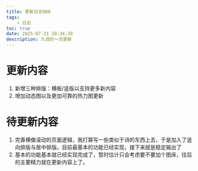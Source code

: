 ```yaml
---
title: 更新日志008
tags: 
	- 日志
toc: true
date: 2025-07-21 20:34:30 
description: 久违的一次更新
---
```

# 更新内容
1. 新增三种排版：横板/竖版以支持更多新内容
2. 增加动态图以及更加可靠的热力图更新
# 待更新内容
1. 完善横像滚动的页面逻辑，我打算写一些类似于诗的东西上去，于是加入了竖向排版与居中排版。目前最基本的功能已经实现，接下来就是稳定输出了
2. 基本的功能基本就已经实现完成了，暂时估计只会考虑要不要加个图床，往后的主要精力就在更新内容上了。
